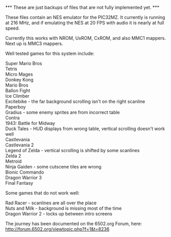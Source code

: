 *** These are just backups of files that are not fully implemented yet. ***

These files contain an NES emulator for the PIC32MZ.  It currently is running at 216 MHz, and if emulating the NES at 20 FPS with audio it is nearly at full speed.

Currently this works with NROM, UxROM, CxROM, and also MMC1 mappers.  Next up is MMC3 mappers.

Well tested games for this system include:

Super Mario Bros<br>
Tetris<br>
Micro Mages<br>
Donkey Kong<br>
Mario Bros<br>
Ballon Fight<br>
Ice Climber<br>
Excitebike - the far background scrolling isn't on the right scanline<br>
Paperboy<br>
Gradius - some enemy sprites are from incorrect table<br>
Contra<br>
1943: Battle for Midway<br>
Duck Tales - HUD displays from wrong table, vertical scrolling doesn't work well<br>
Castlevania<br>
Castlevania 2<br>
Legend of Zelda - vertical scrolling is shifted by some scanlines<br>
Zelda 2<br>
Metroid<br>
Ninja Gaiden - some cutscene tiles are wrong<br>
Bionic Commando<br>
Dragon Warrior 3<br>
Final Fantasy<br>

Some games that do not work well:

Rad Racer - scanlines are all over the place<br>
Nuts and Milk - background is missing most of the time<br>
Dragon Warrior 2 - locks up between intro screens<br>

The journey has been documented on the 6502.org Forum, here: http://forum.6502.org/viewtopic.php?f=1&t=8236

